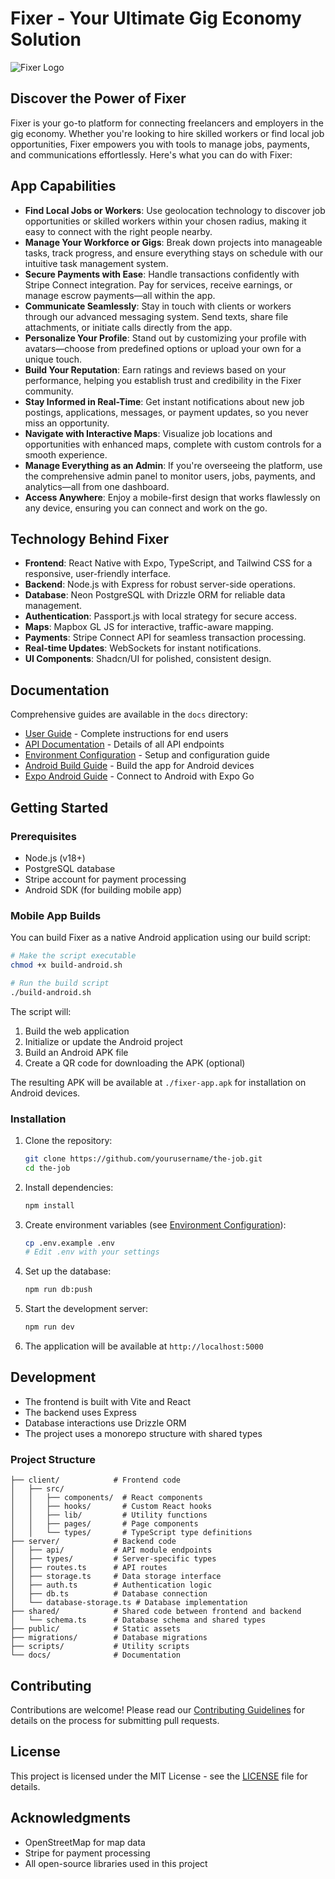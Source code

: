 # Fixer - Your Ultimate Gig Economy Solution

![Fixer Logo](./fixer.png)

## Discover the Power of Fixer

Fixer is your go-to platform for connecting freelancers and employers in the gig economy. Whether you're looking to hire skilled workers or find local job opportunities, Fixer empowers you with tools to manage jobs, payments, and communications effortlessly. Here's what you can do with Fixer:

## App Capabilities

- **Find Local Jobs or Workers**: Use geolocation technology to discover job opportunities or skilled workers within your chosen radius, making it easy to connect with the right people nearby.
- **Manage Your Workforce or Gigs**: Break down projects into manageable tasks, track progress, and ensure everything stays on schedule with our intuitive task management system.
- **Secure Payments with Ease**: Handle transactions confidently with Stripe Connect integration. Pay for services, receive earnings, or manage escrow payments—all within the app.
- **Communicate Seamlessly**: Stay in touch with clients or workers through our advanced messaging system. Send texts, share file attachments, or initiate calls directly from the app.
- **Personalize Your Profile**: Stand out by customizing your profile with avatars—choose from predefined options or upload your own for a unique touch.
- **Build Your Reputation**: Earn ratings and reviews based on your performance, helping you establish trust and credibility in the Fixer community.
- **Stay Informed in Real-Time**: Get instant notifications about new job postings, applications, messages, or payment updates, so you never miss an opportunity.
- **Navigate with Interactive Maps**: Visualize job locations and opportunities with enhanced maps, complete with custom controls for a smooth experience.
- **Manage Everything as an Admin**: If you're overseeing the platform, use the comprehensive admin panel to monitor users, jobs, payments, and analytics—all from one dashboard.
- **Access Anywhere**: Enjoy a mobile-first design that works flawlessly on any device, ensuring you can connect and work on the go.

## Technology Behind Fixer

- **Frontend**: React Native with Expo, TypeScript, and Tailwind CSS for a responsive, user-friendly interface.
- **Backend**: Node.js with Express for robust server-side operations.
- **Database**: Neon PostgreSQL with Drizzle ORM for reliable data management.
- **Authentication**: Passport.js with local strategy for secure access.
- **Maps**: Mapbox GL JS for interactive, traffic-aware mapping.
- **Payments**: Stripe Connect API for seamless transaction processing.
- **Real-time Updates**: WebSockets for instant notifications.
- **UI Components**: Shadcn/UI for polished, consistent design.

## Documentation

Comprehensive guides are available in the `docs` directory:

- [User Guide](./docs/user-guide.md) - Complete instructions for end users
- [API Documentation](./docs/api-documentation.md) - Details of all API endpoints
- [Environment Configuration](./docs/environment-configuration.md) - Setup and configuration guide
- [Android Build Guide](./docs/android-build-guide.md) - Build the app for Android devices
- [Expo Android Guide](./docs/expo-android-guide.md) - Connect to Android with Expo Go

## Getting Started

### Prerequisites

- Node.js (v18+)
- PostgreSQL database
- Stripe account for payment processing
- Android SDK (for building mobile app)

### Mobile App Builds

You can build Fixer as a native Android application using our build script:

```bash
# Make the script executable
chmod +x build-android.sh

# Run the build script
./build-android.sh
```

The script will:
1. Build the web application
2. Initialize or update the Android project
3. Build an Android APK file
4. Create a QR code for downloading the APK (optional)

The resulting APK will be available at `./fixer-app.apk` for installation on Android devices.

### Installation

1. Clone the repository:
   ```bash
   git clone https://github.com/yourusername/the-job.git
   cd the-job
   ```

2. Install dependencies:
   ```bash
   npm install
   ```

3. Create environment variables (see [Environment Configuration](./docs/environment-configuration.md)):
   ```bash
   cp .env.example .env
   # Edit .env with your settings
   ```

4. Set up the database:
   ```bash
   npm run db:push
   ```

5. Start the development server:
   ```bash
   npm run dev
   ```

6. The application will be available at `http://localhost:5000`

## Development

- The frontend is built with Vite and React
- The backend uses Express
- Database interactions use Drizzle ORM
- The project uses a monorepo structure with shared types

### Project Structure

```
├── client/            # Frontend code
│   ├── src/
│   │   ├── components/  # React components
│   │   ├── hooks/       # Custom React hooks
│   │   ├── lib/         # Utility functions
│   │   ├── pages/       # Page components
│   │   └── types/       # TypeScript type definitions
├── server/            # Backend code
│   ├── api/           # API module endpoints
│   ├── types/         # Server-specific types
│   ├── routes.ts      # API routes
│   ├── storage.ts     # Data storage interface
│   ├── auth.ts        # Authentication logic
│   ├── db.ts          # Database connection
│   └── database-storage.ts # Database implementation
├── shared/            # Shared code between frontend and backend
│   └── schema.ts      # Database schema and shared types
├── public/            # Static assets
├── migrations/        # Database migrations
├── scripts/           # Utility scripts
└── docs/              # Documentation
```

## Contributing

Contributions are welcome! Please read our [Contributing Guidelines](./CONTRIBUTING.md) for details on the process for submitting pull requests.

## License

This project is licensed under the MIT License - see the [LICENSE](./LICENSE) file for details.

## Acknowledgments

- OpenStreetMap for map data
- Stripe for payment processing
- All open-source libraries used in this project
